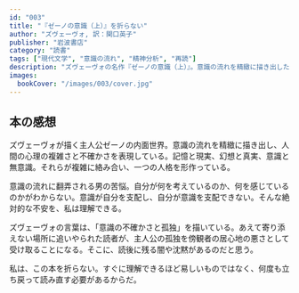 ```yaml
---
id: "003"
title: "『ゼーノの意識（上）』を折らない"
author: "ズヴェーヴォ, 訳：関口英子"
publisher: "岩波書店"
category: "読書"
tags: ["現代文学", "意識の流れ", "精神分析", "再読"]
description: "ズヴェーヴォの名作『ゼーノの意識（上）』。意識の流れを精緻に描き出した代表作。"
images:
  bookCover: "/images/003/cover.jpg"
---
```


## 本の感想

ズヴェーヴォが描く主人公ゼーノの内面世界。意識の流れを精緻に描き出し、人間の心理の複雑さと不確かさを表現している。記憶と現実、幻想と真実、意識と無意識。それらが複雑に絡み合い、一つの人格を形作っている。

意識の流れに翻弄される男の苦悩。自分が何を考えているのか、何を感じているのかがわからない。意識が自分を支配し、自分が意識を支配できない。そんな絶対的な不安を、私は理解できる。

ズヴェーヴォの言葉は、「意識の不確かさと孤独」を描いている。あえて寄り添えない場所に追いやられた読者が、主人公の孤独を傍観者の居心地の悪さとして受け取ることになる。そこに、読後に残る闇や沈黙があるのだと思う。

私は、この本を折らない。すぐに理解できるほど易しいものではなく、何度も立ち戻って読み直す必要があるからだ。